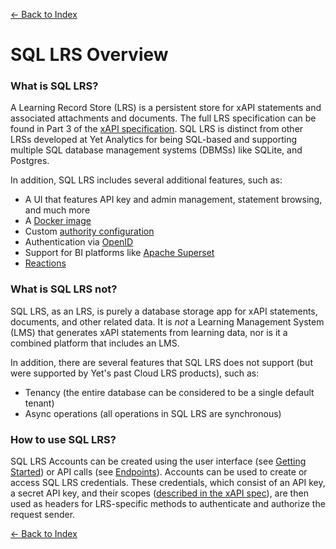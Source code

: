 [<- Back to Index](index.md)

# SQL LRS Overview

### What is SQL LRS?

A Learning Record Store (LRS) is a persistent store for xAPI statements and associated attachments and documents. The full LRS specification can be found in Part 3 of the [xAPI specification](https://github.com/adlnet/xAPI-Spec/blob/master/xAPI-Communication.md). SQL LRS is distinct from other LRSs developed at Yet Analytics for being SQL-based and supporting multiple SQL database management systems (DBMSs) like SQLite, and Postgres.

In addition, SQL LRS includes several additional features, such as:
- A UI that features API key and admin management, statement browsing, and much more
- A [Docker image](docker.md)
- Custom [authority configuration](authority.md)
- Authentication via [OpenID](oidc.md)
- Support for BI platforms like [Apache Superset](superset.md)
- [Reactions](reactions.md)

### What is SQL LRS not?

SQL LRS, as an LRS, is purely a database storage app for xAPI statements, documents, and other related data. It is _not_ a Learning Management System (LMS) that generates xAPI statements from learning data, nor is it a combined platform that includes an LMS.

In addition, there are several features that SQL LRS does not support (but were supported by Yet's past Cloud LRS products), such as:
- Tenancy (the entire database can be considered to be a single default tenant)
- Async operations (all operations in SQL LRS are synchronous)

### How to use SQL LRS?

SQL LRS Accounts can be created using the user interface (see [Getting Started](startup.md)) or API calls (see [Endpoints](endpoints.md)). Accounts can be used to create or access SQL LRS credentials. These credentials, which consist of an API key, a secret API key, and their scopes ([described in the xAPI spec](https://github.com/adlnet/xAPI-Spec/blob/master/xAPI-Communication.md#42-oauth-10-authorization-scope)), are then used as headers for LRS-specific methods to authenticate and authorize the request sender.

[<- Back to Index](index.md)
